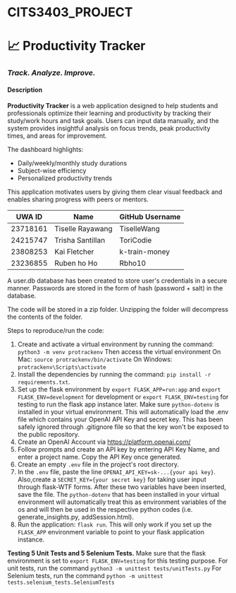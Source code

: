 # CITS3403_PROJECT

# 📈 Productivity Tracker

### _Track. Analyze. Improve._

#### Description

**Productivity Tracker** is a web application designed to help students and professionals optimize their learning and productivity by tracking their study/work hours and task goals. Users can input data manually, and the system provides insightful analysis on focus trends, peak productivity times, and areas for improvement.

The dashboard highlights:
- Daily/weekly/monthly study durations
- Subject-wise efficiency
- Personalized productivity trends

This application motivates users by giving them clear visual feedback and enables sharing progress with peers or mentors.


| UWA ID     | Name          | GitHub Username   |
|------------|----------------|-------------------|
| 23718161   | Tiselle Rayawang    | TiselleWang       |
| 24215747   | Trisha Santillan     | ToriCodie          |
| 23808253   | Kai Fletcher  | k-train-money        | 
| 23236855   | Ruben ho Ho	  |  Rbho10       |

A user.db database has been created to store user's credentials in a secure manner. Passwords are stored in the form of hash (password + salt) in the database.

The code will be stored in a zip folder. Unzipping the folder will decompress the contents of the folder. 

Steps to reproduce/run the code:
1. Create and activate a virtual environment by running the command: `python3 -m venv protrackenv` 
Then access the virtual environment On Mac: `source protrackenv/bin/activate` On Windows: `protrackenv\Scripts\activate`
2. Install the dependencies by running the command: `pip install -r requirements.txt`.
3. Set up the flask environment by `export FLASK_APP=run:app` and `export FLASK_ENV=development` for development or `export FLASK_ENV=testing` for testing to run the flask app instance later.
Make sure `python-dotenv` is installed in your virtual environment. This will automatically load the .env file which contains your OpenAI API Key and secret key. This has been safely ignored through .gitignore file so that the key won't be exposed to the public repository.
5. Create an OpenAI Account via https://platform.openai.com/
6. Follow prompts and create an API key by entering API Key Name, and enter a project name. Copy the API Key once generated.
7. Create an empty `.env` file in the project's root directory. 
8. In the `.env` file, paste the line `OPENAI_API_KEY=sk-...{your api key}`. Also,create a `SECRET_KEY={your secret key}` for taking user input through flask-WTF forms. After these two variables have been inserted, save the file. The `python-dotenv` that has been installed in your virtual environment will automatically treat this as environment variables of the os and will then be used in the respective python codes (i.e. generate_insights.py, addSession.html).
9. Run the application: `flask run`. This will only work if you set up the `FLASK_APP` environment variable to point to your flask application instance.

**Testing 5 Unit Tests and 5 Selenium Tests.**
Make sure that the flask environment is set to `export FLASK_ENV=testing` for this testing purpose.
For unit tests, run the command `python3 -m unittest tests/unitTests.py`
For Selenium tests, run the command `python -m unittest tests.selenium_tests.SeleniumTests`


